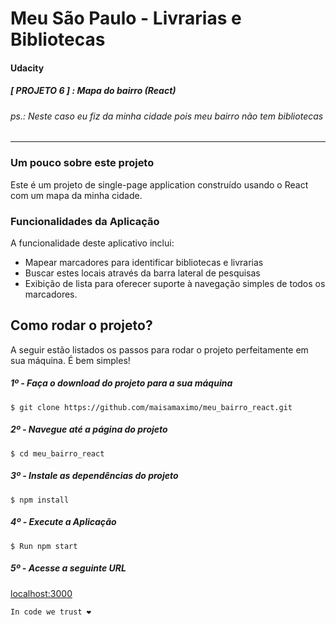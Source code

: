 # Meu São Paulo - Livrarias e Bibliotecas
#### Udacity
##### [ PROJETO 6 ] : Mapa do bairro (React)
###### ps.: Neste caso eu fiz da minha cidade pois meu bairro não tem bibliotecas
------

### Um pouco sobre este projeto

Este é um projeto de single-page application construído usando o React com um mapa da minha cidade.

### Funcionalidades da Aplicação

A funcionalidade deste aplicativo inclui:
* Mapear marcadores para identificar bibliotecas e livrarias
* Buscar estes locais através da barra lateral de pesquisas
* Exibição de lista para oferecer suporte à navegação simples de todos os marcadores.

## Como rodar o projeto?

A seguir estão listados os passos para rodar o projeto perfeitamente em sua
máquina.
É bem simples!

##### 1º - Faça o download do projeto para a sua máquina

 ```git
 $ git clone https://github.com/maisamaximo/meu_bairro_react.git
 ```

##### 2º - Navegue até a página do projeto

```git
$ cd meu_bairro_react
```

##### 3º - Instale as dependências do projeto

 ```git
 $ npm install
 ```

##### 4º - Execute a Aplicação

```git
$ Run npm start
```

##### 5º - Acesse a seguinte URL

[localhost:3000](http://localhost:3000)

```In code we trust ❤ ```